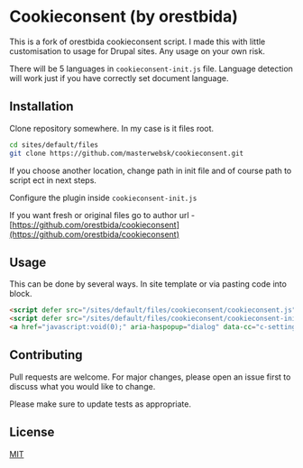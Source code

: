 # Cookieconsent (by orestbida)

This is a fork of orestbida cookieconsent script. I made this with little customisation to usage for Drupal sites. Any usage on your own risk.

There will be 5 languages in `cookieconsent-init.js` file. Language detection will work just if you have correctly set document language.

## Installation

Clone repository somewhere. In my case is it files root.

```bash
cd sites/default/files
git clone https://github.com/masterwebsk/cookieconsent.git
```
If you choose another location, change path in init file and of course path to script ect in next steps.

Configure the plugin inside `cookieconsent-init.js`

If you want fresh or original files go to author url - [https://github.com/orestbida/cookieconsent](https://github.com/orestbida/cookieconsent)

## Usage

This can be done by several ways. In site template or via pasting code into block.
```html
<script defer src="/sites/default/files/cookieconsent/cookieconsent.js"></script>
<script defer src="/sites/default/files/cookieconsent/cookieconsent-init.js"></script>
<a href="javascript:void(0);" aria-haspopup="dialog" data-cc="c-settings">🍪 Change cookies settings</a>
```

## Contributing
Pull requests are welcome. For major changes, please open an issue first to discuss what you would like to change.

Please make sure to update tests as appropriate.

## License
[MIT](https://choosealicense.com/licenses/mit/)